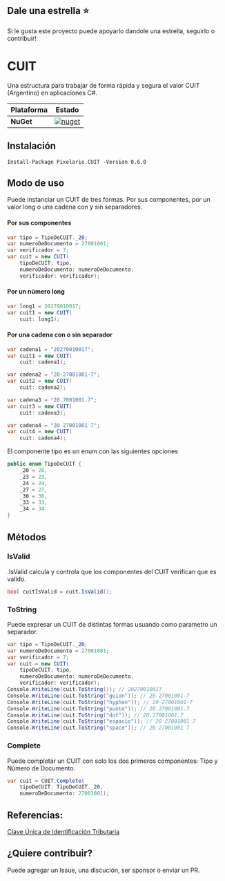 ## Dale una estrella :star:
Si le gusta este proyecto puede apoyarlo dandole una estrella, seguirlo o contribuir!

# CUIT
Una estructura para trabajar de forma rápida y segura el valor CUIT (Argentino) en aplicaciones C#.

Plataforma | Estado
--- | ---
**NuGet** | [![nuget](https://img.shields.io/nuget/v/Pixelario.CUIT.svg)](https://www.nuget.org/packages/Pixelario.CUIT/)

## Instalación
```
Install-Package Pixelario.CUIT -Version 0.6.0
```

## Modo de uso
Puede instanciar un CUIT de tres formas. Por sus componentes, por un valor long o una cadena con y sin separadores.

#### Por sus componentes
```c#
var tipo = TipoDeCUIT._20;
var numeroDeDocumento = 27001001;
var verificador = 7;
var cuit = new CUIT(
    tipoDeCUIT: tipo, 
    numeroDeDocumento: numeroDeDocumento, 
    verificador: verificador);
```

#### Por un número long
```c#
var long1 = 20270010017;
var cuit1 = new CUIT(
    cuit: long1);
```

#### Por una cadena con o sin separador
```c#
var cadena1 = "20270010017";
var cuit1 = new CUIT(
    cuit: cadena1);

var cadena2 = "20-27001001-7";
var cuit2 = new CUIT(
    cuit: cadena2);

var cadena3 = "20.7001001.7";
var cuit3 = new CUIT(
    cuit: cadena3);

var cadena4 = "20 27001001 7";
var cuit4 = new CUIT(
    cuit: cadena4);
```

El componente tipo es un enum con las siguientes opciones
```c#
public enum TipoDeCUIT {
    _20 = 20,
    _23 = 23,
    _24 = 24,
    _27 = 27,
    _30 = 30,
    _33 = 33,
    _34 = 34
}
```

## Métodos

### IsValid
.IsValid calcula y controla que los componentes del CUIT verifican que es valido.
```c#
bool cuitIsValid = cuit.IsValid();
```

### ToString
Puede expresar un CUIT de distintas formas usuando como parametro un separador.
```c#
var tipo = TipoDeCUIT._20;
var numeroDeDocumento = 27001001;
var verificador = 7;
var cuit = new CUIT(
    tipoDeCUIT: tipo, 
    numeroDeDocumento: numeroDeDocumento, 
    verificador: verificador);
Console.WriteLine(cuit.ToString()); // 20270010017
Console.WriteLine(cuit.ToString("guion")); // 20-27001001-7
Console.WriteLine(cuit.ToString("hyphen")); // 20-27001001-7
Console.WriteLine(cuit.ToString("punto")); // 20.27001001.7
Console.WriteLine(cuit.ToString("dot")); // 20.27001001.7
Console.WriteLine(cuit.ToString("espacio")); // 20 27001001 7
Console.WriteLine(cuit.ToString("space")); // 20 27001001 7
```

### Complete
Puede completar un CUIT con solo los dos primeros componentes: Tipo y Número de Documento.
```c#
var cuit = CUIT.Complete(
    tipoDeCUIT: TipoDeCUIT._20,
    numeroDeDocumento: 27001001);

```

## Referencias:

[Clave Única de Identificación Tributaria](https://es.wikipedia.org/wiki/Clave_%C3%9Anica_de_Identificaci%C3%B3n_Tributaria)

## ¿Quiere contribuir?
Puede agregar un Issue, una discución, ser sponsor o enviar un PR.
